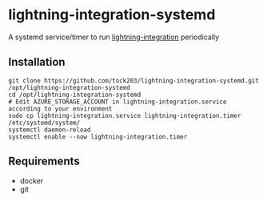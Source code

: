# lightning-integration-systemd
A systemd service/timer to run [lightning-integration](https://github.com/cdecker/lightning-integration) periodically

## Installation
```
git clone https://github.com/tock203/lightning-integration-systemd.git /opt/lightning-integration-systemd
cd /opt/lightning-integration-systemd
# Edit AZURE_STORAGE_ACCOUNT in lightning-integration.service according to your environment
sudo cp lightning-integration.service lightning-integration.timer /etc/systemd/system/
systemctl daemon-reload
systemctl enable --now lightning-integration.timer
```

## Requirements
- docker
- git
